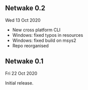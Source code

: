 Netwake 0.2
-----------
Wed 13 Oct 2020

 - New cross platform CLI
 - Windows: fixed typos in resources
 - Windows: fixed build on msys2
 - Repo reorganised

Netwake 0.1
-----------
Fri 22 Oct 2020

Initial release.
